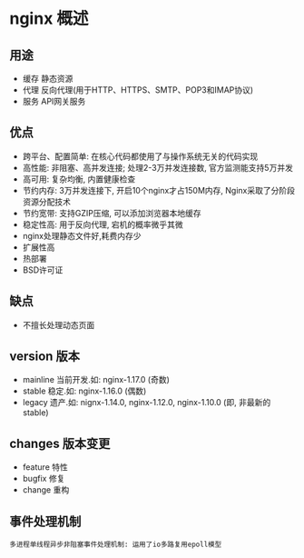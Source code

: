 # nginx 概述

## 用途

- 缓存 静态资源  
- 代理 反向代理(用于HTTP、HTTPS、SMTP、POP3和IMAP协议)  
- 服务 API网关服务  

## 优点

- 跨平台、配置简单: 在核心代码都使用了与操作系统无关的代码实现  
- 高性能: 非阻塞、高并发连接; 处理2-3万并发连接数, 官方监测能支持5万并发  
- 高可用: 复杂均衡, 内置健康检查  
- 节约内存: 3万并发连接下, 开启10个nginx才占150M内存, Nginx采取了分阶段资源分配技术  
- 节约宽带: 支持GZIP压缩, 可以添加浏览器本地缓存  
- 稳定性高: 用于反向代理, 宕机的概率微乎其微  
- nginx处理静态文件好,耗费内存少  
- 扩展性高  
- 热部署  
- BSD许可证  

## 缺点

- 不擅长处理动态页面

## version 版本

- mainline 当前开发.如: nginx-1.17.0 (奇数)
- stable 稳定.如: nginx-1.16.0 (偶数)
- legacy 遗产.如: nignx-1.14.0, nginx-1.12.0, nginx-1.10.0 (即, 非最新的stable)

## changes 版本变更

- feature 特性
- bugfix 修复
- change 重构

## 事件处理机制

    多进程单线程异步非阻塞事件处理机制: 运用了io多路复用epoll模型
